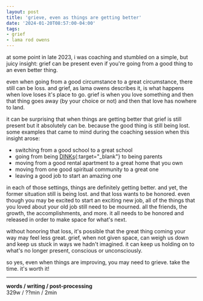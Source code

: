 ```yaml
---
layout: post
title: 'grieve, even as things are getting better'
date: '2024-01-20T08:57:00-04:00'
tags:
- grief
- lama rod owens
--- 
```


at some point in late 2023, i was coaching and stumbled on a simple, but juicy insight: grief can be present even if you're going from a good thing to an even better thing. 

even when going from a good circumstance to a great circumstance, there still can be loss. and grief, as lama owens describes it, is what happens when love loses it's place to go. grief is when you love something and then that thing goes away (by your choice or not) and then that love has nowhere to land. 

it can be surprising that when things are getting better that grief is still present but it absolutely can be. because the good thing is still being lost. some examples that came to mind during the coaching session when this insight arose:

* switching from a good school to a great school
* going from being [DINKs](https://time.com/6250834/dink-tiktok-double-income-no-kids/){:target="_blank"} to being parents
* moving from a good rental apartment to a great home that you own
* moving from one good spiritual community to a great one
* leaving a good job to start an amazing one

in each of those settings, things are definitely getting better. and yet, the former situation still is being lost. and that loss wants to be honored. even though you may be excited to start an exciting new job, all of the things that you loved about your old job still need to be mourned. all the friends, the growth, the accomplishments, and more. it all needs to be honored and released in order to make space for what's next. 

without honoring that loss, it's possible that the great thing coming your way may feel less great. grief, when not given space, can weigh us down and keep us stuck in ways we hadn't imagined. it can keep us holding on to what's no longer present, conscious or unconsciously. 

so yes, even when things are improving, you may need to grieve. take the time. it's worth it!


---


<!-- hyperlink bank -->


<!-- &#042; = asterisk -->
<!-- &#039; = single quote '-->

**words / writing / post-processing**  
329w / ??min / 2min